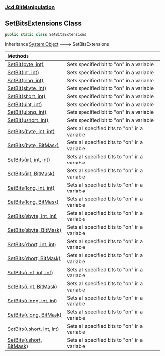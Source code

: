 ### [Jcd.BitManipulation](Jcd_BitManipulation.md 'Jcd.BitManipulation')
## SetBitsExtensions Class
```csharp
public static class SetBitsExtensions
```

Inheritance [System.Object](https://docs.microsoft.com/en-us/dotnet/api/System.Object 'System.Object') &#129106; SetBitsExtensions  

| Methods | |
| :--- | :--- |
| [SetBit(byte, int)](Jcd_BitManipulation_SetBitsExtensions_SetBit(byte_int).md 'Jcd.BitManipulation.SetBitsExtensions.SetBit(byte, int)') | Sets specified bit to "on" in a variable<br/> |
| [SetBit(int, int)](Jcd_BitManipulation_SetBitsExtensions_SetBit(int_int).md 'Jcd.BitManipulation.SetBitsExtensions.SetBit(int, int)') | Sets specified bit to "on" in a variable<br/> |
| [SetBit(long, int)](Jcd_BitManipulation_SetBitsExtensions_SetBit(long_int).md 'Jcd.BitManipulation.SetBitsExtensions.SetBit(long, int)') | Sets specified bit to "on" in a variable<br/> |
| [SetBit(sbyte, int)](Jcd_BitManipulation_SetBitsExtensions_SetBit(sbyte_int).md 'Jcd.BitManipulation.SetBitsExtensions.SetBit(sbyte, int)') | Sets specified bit to "on" in a variable<br/> |
| [SetBit(short, int)](Jcd_BitManipulation_SetBitsExtensions_SetBit(short_int).md 'Jcd.BitManipulation.SetBitsExtensions.SetBit(short, int)') | Sets specified bit to "on" in a variable<br/> |
| [SetBit(uint, int)](Jcd_BitManipulation_SetBitsExtensions_SetBit(uint_int).md 'Jcd.BitManipulation.SetBitsExtensions.SetBit(uint, int)') | Sets specified bit to "on" in a variable<br/> |
| [SetBit(ulong, int)](Jcd_BitManipulation_SetBitsExtensions_SetBit(ulong_int).md 'Jcd.BitManipulation.SetBitsExtensions.SetBit(ulong, int)') | Sets specified bit to "on" in a variable<br/> |
| [SetBit(ushort, int)](Jcd_BitManipulation_SetBitsExtensions_SetBit(ushort_int).md 'Jcd.BitManipulation.SetBitsExtensions.SetBit(ushort, int)') | Sets specified bit to "on" in a variable<br/> |
| [SetBits(byte, int, int)](Jcd_BitManipulation_SetBitsExtensions_SetBits(byte_int_int).md 'Jcd.BitManipulation.SetBitsExtensions.SetBits(byte, int, int)') | Sets all specified bits to "on" in a variable <br/> |
| [SetBits(byte, BitMask)](Jcd_BitManipulation_SetBitsExtensions_SetBits(byte_Jcd_BitManipulation_BitMask).md 'Jcd.BitManipulation.SetBitsExtensions.SetBits(byte, Jcd.BitManipulation.BitMask)') | Sets all specified bits to "on" in a variable <br/> |
| [SetBits(int, int, int)](Jcd_BitManipulation_SetBitsExtensions_SetBits(int_int_int).md 'Jcd.BitManipulation.SetBitsExtensions.SetBits(int, int, int)') | Sets all specified bits to "on" in a variable <br/> |
| [SetBits(int, BitMask)](Jcd_BitManipulation_SetBitsExtensions_SetBits(int_Jcd_BitManipulation_BitMask).md 'Jcd.BitManipulation.SetBitsExtensions.SetBits(int, Jcd.BitManipulation.BitMask)') | Sets all specified bits to "on" in a variable <br/> |
| [SetBits(long, int, int)](Jcd_BitManipulation_SetBitsExtensions_SetBits(long_int_int).md 'Jcd.BitManipulation.SetBitsExtensions.SetBits(long, int, int)') | Sets all specified bits to "on" in a variable <br/> |
| [SetBits(long, BitMask)](Jcd_BitManipulation_SetBitsExtensions_SetBits(long_Jcd_BitManipulation_BitMask).md 'Jcd.BitManipulation.SetBitsExtensions.SetBits(long, Jcd.BitManipulation.BitMask)') | Sets all specified bits to "on" in a variable <br/> |
| [SetBits(sbyte, int, int)](Jcd_BitManipulation_SetBitsExtensions_SetBits(sbyte_int_int).md 'Jcd.BitManipulation.SetBitsExtensions.SetBits(sbyte, int, int)') | Sets all specified bits to "on" in a variable <br/> |
| [SetBits(sbyte, BitMask)](Jcd_BitManipulation_SetBitsExtensions_SetBits(sbyte_Jcd_BitManipulation_BitMask).md 'Jcd.BitManipulation.SetBitsExtensions.SetBits(sbyte, Jcd.BitManipulation.BitMask)') | Sets all specified bits to "on" in a variable <br/> |
| [SetBits(short, int, int)](Jcd_BitManipulation_SetBitsExtensions_SetBits(short_int_int).md 'Jcd.BitManipulation.SetBitsExtensions.SetBits(short, int, int)') | Sets all specified bits to "on" in a variable <br/> |
| [SetBits(short, BitMask)](Jcd_BitManipulation_SetBitsExtensions_SetBits(short_Jcd_BitManipulation_BitMask).md 'Jcd.BitManipulation.SetBitsExtensions.SetBits(short, Jcd.BitManipulation.BitMask)') | Sets all specified bits to "on" in a variable <br/> |
| [SetBits(uint, int, int)](Jcd_BitManipulation_SetBitsExtensions_SetBits(uint_int_int).md 'Jcd.BitManipulation.SetBitsExtensions.SetBits(uint, int, int)') | Sets all specified bits to "on" in a variable <br/> |
| [SetBits(uint, BitMask)](Jcd_BitManipulation_SetBitsExtensions_SetBits(uint_Jcd_BitManipulation_BitMask).md 'Jcd.BitManipulation.SetBitsExtensions.SetBits(uint, Jcd.BitManipulation.BitMask)') | Sets all specified bits to "on" in a variable <br/> |
| [SetBits(ulong, int, int)](Jcd_BitManipulation_SetBitsExtensions_SetBits(ulong_int_int).md 'Jcd.BitManipulation.SetBitsExtensions.SetBits(ulong, int, int)') | Sets all specified bits to "on" in a variable <br/> |
| [SetBits(ulong, BitMask)](Jcd_BitManipulation_SetBitsExtensions_SetBits(ulong_Jcd_BitManipulation_BitMask).md 'Jcd.BitManipulation.SetBitsExtensions.SetBits(ulong, Jcd.BitManipulation.BitMask)') | Sets all specified bits to "on" in a variable <br/> |
| [SetBits(ushort, int, int)](Jcd_BitManipulation_SetBitsExtensions_SetBits(ushort_int_int).md 'Jcd.BitManipulation.SetBitsExtensions.SetBits(ushort, int, int)') | Sets all specified bits to "on" in a variable <br/> |
| [SetBits(ushort, BitMask)](Jcd_BitManipulation_SetBitsExtensions_SetBits(ushort_Jcd_BitManipulation_BitMask).md 'Jcd.BitManipulation.SetBitsExtensions.SetBits(ushort, Jcd.BitManipulation.BitMask)') | Sets all specified bits to "on" in a variable <br/> |
